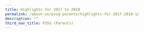 ```yaml
---
title: Highlights for 2017 to 2018
permalink: /about-us/pssg-parents/highlights-for-2017-2018-1/
description: ""
third_nav_title: PSSG (Parents)
---
```


